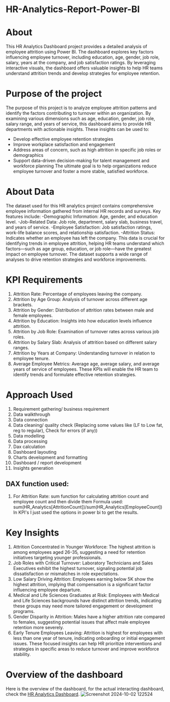 # HR-Analytics-Report-Power-BI

# About
This HR Analytics Dashboard project provides a detailed analysis of employee attrition using Power BI. The dashboard explores key factors influencing employee turnover, including education, age, gender, job role, salary, years at the company, and job satisfaction ratings. By leveraging interactive visuals, the dashboard offers valuable insights to help HR teams understand attrition trends and develop strategies for employee retention.

# Purpose of the project
The purpose of this project is to analyze employee attrition patterns and identify the factors contributing to turnover within an organization. By examining various dimensions such as age, education, gender, job role, salary range, and years of service, this dashboard aims to provide HR departments with actionable insights. These insights can be used to:
- Develop effective employee retention strategies
- Improve workplace satisfaction and engagement
- Address areas of concern, such as high attrition in specific job roles or demographics
- Support data-driven decision-making for talent management and workforce planning
The ultimate goal is to help organizations reduce employee turnover and foster a more stable, satisfied workforce.

# About Data
The dataset used for this HR analytics project contains comprehensive employee information gathered from internal HR records and surveys. Key features include:
-Demographic Information: Age, gender, and education level.
-Job-Related Data: Job role, department, salary slab, business travel, and years of service.
-Employee Satisfaction: Job satisfaction ratings, work-life balance scores, and relationship satisfaction.
-Attrition Status: Indicates whether an employee has left the company.
This data is crucial for identifying trends in employee attrition, helping HR teams understand which factors—such as age group, education, or job role—have the greatest impact on employee turnover. The dataset supports a wide range of analyses to drive retention strategies and workforce improvements.

# KPI Requirements
1. Attrition Rate: Percentage of employees leaving the company.
2. Attrition by Age Group: Analysis of turnover across different age brackets.
3. Attrition by Gender: Distribution of attrition rates between male and female employees.
4. Attrition by Education: Insights into how education levels influence attrition.
5. Attrition by Job Role: Examination of turnover rates across various job roles.
6. Attrition by Salary Slab: Analysis of attrition based on different salary ranges.
7. Attrition by Years at Company: Understanding turnover in relation to employee tenure.
8. Average Employee Metrics: Average age, average salary, and average years of service of employees.
These KPIs will enable the HR team to identify trends and formulate effective retention strategies.

# Approach Used
1.	Requirement gathering/ business requirement
2.	Data walkthrough
3.	Data connection
4.	Data cleaning/ quality check (Replacing some values like (LF to Low fat, reg to regular), Check for errors (if any))
5.	Data modelling
6.	Data processing
7.	Dax calculation
8.	Dashboard layouting
9.	Charts development and formatting 
10.	Dashboard / report development
11.	Insights generation

## DAX function used:
1. For Attrition Rate: sum function for calculating attrition count and employee count and then divide them
   Formula used: sum(HR_Analytics[AttritionCount])/sum(HR_Analytics[EmployeeCount])
In KPI's I just used the options in power bi to get the results.

# Key Insights
1. Attrition Concentrated in Younger Workforce: The highest attrition is among employees aged 26-35, suggesting a need for retention initiatives targeting younger professionals.
2. Job Roles with Critical Turnover: Laboratory Technicians and Sales Executives exhibit the highest turnover, signaling potential job dissatisfaction or mismatches in role expectations.
3. Low Salary Driving Attrition: Employees earning below 5K show the highest attrition, implying that compensation is a significant factor influencing employee departure.
4. Medical and Life Sciences Graduates at Risk: Employees with Medical and Life Sciences backgrounds have distinct attrition trends, indicating these groups may need more tailored engagement or development programs.
5. Gender Disparity in Attrition: Males have a higher attrition rate compared to females, suggesting potential issues that affect male employee retention more severely.
6. Early Tenure Employees Leaving: Attrition is highest for employees with less than one year of tenure, indicating onboarding or initial engagement issues.
These focused insights can help HR prioritize interventions and strategies in specific areas to reduce turnover and improve workforce stability.

# Overview of the dashboard
Here is the overview of the dashboard, for the actual interacting dashboard, check the [HR Analytics Dashboard](https://github.com/Analyze-with-Aniket/HR-Analytics-Report-Power-BI/blob/main/HR%20Analytics%20Dashboard.pbix).
![Screenshot 2024-10-02 122524](https://github.com/user-attachments/assets/14ea2f57-20ac-4b09-a600-fffd69cc3bf7)
